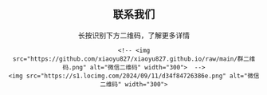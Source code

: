 
<html lang="en">
<head>
    <meta charset="UTF-8">
    <meta name="viewport" content="width=device-width, initial-scale=1.0">
    <title>联系我们</title>

  <style>
        body {
            text-align: center;
            font-family: Arial, sans-serif;
            margin-top: 50px;
        }
        img {
            width: 300px;
            height: 300px;
        }

        /* 隐藏 GitHub Pages 默认的页脚 */
        .site-footer {
            display: none;
        }
    </style>
    
</head>
<body>
    <h2>联系我们</h2>
    <p>长按识别下方二维码，了解更多详情</p>
   
    <!-- <img src="https://github.com/xiaoyu827/xiaoyu827.github.io/raw/main/群二维码.png" alt="微信二维码" width="300">  -->
    <img src="https://s1.locimg.com/2024/09/11/d34f84726386e.png" alt="微信二维码" width="300">
</body>
</html>

